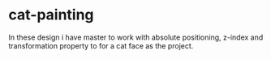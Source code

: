 # cat-painting 
 In these design i have master to work with absolute positioning, z-index  and transformation property to for a cat face as the project.
